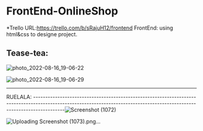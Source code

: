 # FrontEnd-OnlineShop


*Trello URL:https://trello.com/b/sRajuH12/frontend
FrontEnd: using html&css to designe project.


Tease-tea:
-------------------------------------------------------------------------------------------------------------------------------------------------------------------------
![photo_2022-08-16_19-06-22](https://user-images.githubusercontent.com/83461302/184907326-df594514-a955-49d8-b993-ee87c45bb027.jpg)



![photo_2022-08-16_19-06-29](https://user-images.githubusercontent.com/83461302/184907582-b4ebb2af-53c8-48af-9c1b-14d3fd120319.jpg)



-------------------------------------------------------------------------------------------------------------------------------------------------------------------------

RUELALA:
-------------------------------------------------------------------------------------------------------------------------------------------------------------------------![Screenshot (1072)](https://user-images.githubusercontent.com/83461302/185557758-324057c3-a637-4d1f-8ec3-5192a2bc7bac.png)




![Uploading Screenshot (1073).png…]()
